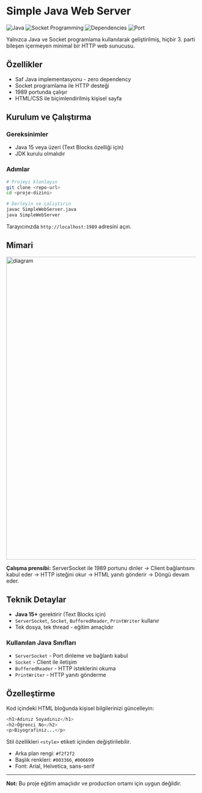 # Simple Java Web Server

![Java](https://img.shields.io/badge/Java-15+-ED8B00?logo=openjdk&logoColor=white)
![Socket Programming](https://img.shields.io/badge/Socket-Programming-blue.svg)
![Dependencies](https://img.shields.io/badge/dependencies-zero-success.svg)
![Port](https://img.shields.io/badge/port-1989-lightblue.svg)

Yalnızca Java ve Socket programlama kullanılarak geliştirilmiş, hiçbir 3. parti bileşen içermeyen minimal bir HTTP web sunucusu.

## Özellikler

- Saf Java implementasyonu - zero dependency
- Socket programlama ile HTTP desteği
- 1989 portunda çalışır
- HTML/CSS ile biçimlendirilmiş kişisel sayfa

## Kurulum ve Çalıştırma

### Gereksinimler
- Java 15 veya üzeri (Text Blocks özelliği için)
- JDK kurulu olmalıdır

### Adımlar

```bash
# Projeyi klonlayın
git clone <repo-url>
cd <proje-dizini>

# Derleyin ve çalıştırın
javac SimpleWebServer.java
java SimpleWebServer
```

Tarayıcınızda `http://localhost:1989` adresini açın.

## Mimari

<img width="1078" height="806" alt="diagram" src="https://github.com/user-attachments/assets/83ca1e9e-cdf4-40cf-ab0b-118137ace8d7" />

**Çalışma prensibi:** ServerSocket ile 1989 portunu dinler → Client bağlantısını kabul eder → HTTP isteğini okur → HTML yanıtı gönderir → Döngü devam eder.

## Teknik Detaylar

- **Java 15+** gerektirir (Text Blocks için)
- `ServerSocket`, `Socket`, `BufferedReader`, `PrintWriter` kullanır
- Tek dosya, tek thread - eğitim amaçlıdır

### Kullanılan Java Sınıfları
- `ServerSocket` - Port dinleme ve bağlantı kabul
- `Socket` - Client ile iletişim
- `BufferedReader` - HTTP isteklerini okuma
- `PrintWriter` - HTTP yanıtı gönderme

## Özelleştirme

Kod içindeki HTML bloğunda kişisel bilgilerinizi güncelleyin:

```java
<h1>Adınız Soyadınız</h1>
<h2>Öğrenci No</h2>
<p>Biyografiniz...</p>
```

Stil özellikleri `<style>` etiketi içinden değiştirilebilir.
- Arka plan rengi: `#f2f2f2`
- Başlık renkleri: `#003366`, `#006699`
- Font: Arial, Helvetica, sans-serif
---

**Not:** Bu proje eğitim amaçlıdır ve production ortamı için uygun değildir.

